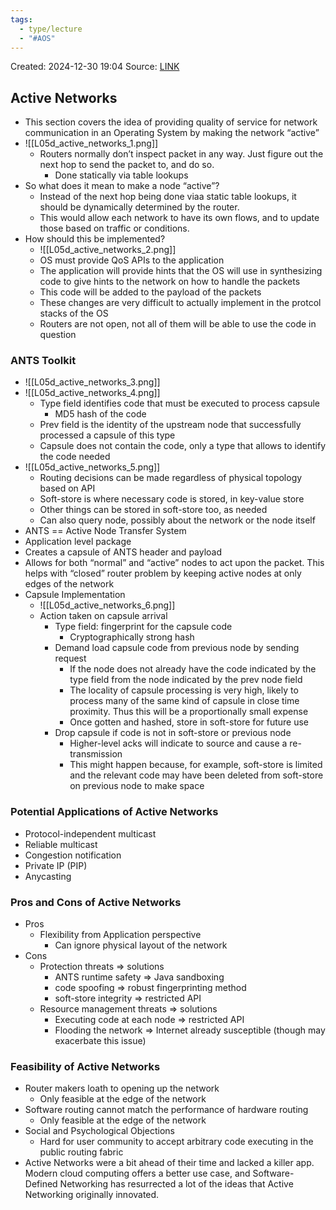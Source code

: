 ```yaml
---
tags:
  - type/lecture
  - "#AOS"
---
```

Created: 2024-12-30 19:04
Source: [LINK](https://andrewrepp.com/aos_lec_L05)

## Active Networks

- This section covers the idea of providing quality of service for network communication in an Operating System by making the network “active”
- ![[L05d_active_networks_1.png]]
	- Routers normally don’t inspect packet in any way. Just figure out the next hop to send the packet to, and do so.
        - Done statically via table lookups
- So what does it mean to make a node “active”?
    - Instead of the next hop being done viaa static table lookups, it should be dynamically determined by the router.
    - This would allow each network to have its own flows, and to update those based on traffic or conditions.
- How should this be implemented?
	- ![[L05d_active_networks_2.png]]
	- OS must provide QoS APIs to the application
    - The application will provide hints that the OS will use in synthesizing code to give hints to the network on how to handle the packets
    - This code will be added to the payload of the packets
    - These changes are very difficult to actually implement in the protcol stacks of the OS
    - Routers are not open, not all of them will be able to use the code in question

### ANTS Toolkit
- ![[L05d_active_networks_3.png]]
- ![[L05d_active_networks_4.png]]
	- Type field identifies code that must be executed to process capsule
	    - MD5 hash of the code
	- Prev field is the identity of the upstream node that successfully processed a capsule of this type
	- Capsule does not contain the code, only a type that allows to identify the code needed
- ![[L05d_active_networks_5.png]]
	- Routing decisions can be made regardless of physical topology based on API
    - Soft-store is where necessary code is stored, in key-value store
    - Other things can be stored in soft-store too, as needed
    - Can also query node, possibly about the network or the node itself
- ANTS == Active Node Transfer System
- Application level package
- Creates a capsule of ANTS header and payload
- Allows for both “normal” and “active” nodes to act upon the packet. This helps with “closed” router problem by keeping active nodes at only edges of the network
- Capsule Implementation
	- ![[L05d_active_networks_6.png]]
	- Action taken on capsule arrival
        - Type field: fingerprint for the capsule code
            - Cryptographically strong hash
        - Demand load capsule code from previous node by sending request
            - If the node does not already have the code indicated by the type field from the node indicated by the prev node field
            - The locality of capsule processing is very high, likely to process many of the same kind of capsule in close time proximity. Thus this will be a proportionally small expense
            - Once gotten and hashed, store in soft-store for future use
        - Drop capsule if code is not in soft-store or previous node
            - Higher-level acks will indicate to source and cause a re-transmission
            - This might happen because, for example, soft-store is limited and the relevant code may have been deleted from soft-store on previous node to make space

### Potential Applications of Active Networks

- Protocol-independent multicast
- Reliable multicast
- Congestion notification
- Private IP (PIP)
- Anycasting

### Pros and Cons of Active Networks

- Pros
    - Flexibility from Application perspective
        - Can ignore physical layout of the network
- Cons
    - Protection threats => solutions
        - ANTS runtime safety => Java sandboxing
        - code spoofing => robust fingerprinting method
        - soft-store integrity => restricted API
    - Resource management threats => solutions
        - Executing code at each node => restricted API
        - Flooding the network => Internet already susceptible (though may exacerbate this issue)

### Feasibility of Active Networks

- Router makers loath to opening up the network
    - Only feasible at the edge of the network
- Software routing cannot match the performance of hardware routing
    - Only feasible at the edge of the network
- Social and Psychological Objections
    - Hard for user community to accept arbitrary code executing in the public routing fabric
- Active Networks were a bit ahead of their time and lacked a killer app. Modern cloud computing offers a better use case, and Software-Defined Networking has resurrected a lot of the ideas that Active Networking originally innovated.